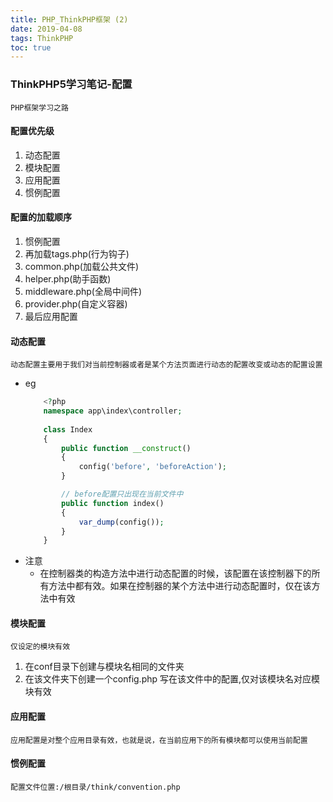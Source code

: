 ```yaml
---
title: PHP_ThinkPHP框架 (2)
date: 2019-04-08
tags: ThinkPHP
toc: true
---
```


### ThinkPHP5学习笔记-配置
    PHP框架学习之路

<!-- more -->

#### 配置优先级
1. 动态配置
2. 模块配置
3. 应用配置
4. 惯例配置

#### 配置的加载顺序
1. 惯例配置
2. 再加载tags.php(行为钩子)
3. common.php(加载公共文件)
4. helper.php(助手函数)
5. middleware.php(全局中间件)
6. provider.php(自定义容器)
7. 最后应用配置

#### 动态配置
    动态配置主要用于我们对当前控制器或者是某个方法页面进行动态的配置改变或动态的配置设置
- eg
    ```php
        <?php 
        namespace app\index\controller;
        
        class Index
        {
            public function __construct()
            {
                config('before', 'beforeAction');
            }

            // before配置只出现在当前文件中
            public function index()
            {
                var_dump(config());
            }
        }
    ```
- 注意
    * 在控制器类的构造方法中进行动态配置的时候，该配置在该控制器下的所有方法中都有效。如果在控制器的某个方法中进行动态配置时，仅在该方法中有效

#### 模块配置
    仅设定的模块有效
1. 在conf目录下创建与模块名相同的文件夹
2. 在该文件夹下创建一个config.php 写在该文件中的配置,仅对该模块名对应模块有效

#### 应用配置
    应用配置是对整个应用目录有效，也就是说，在当前应用下的所有模块都可以使用当前配置

#### 惯例配置
    配置文件位置:/根目录/think/convention.php

